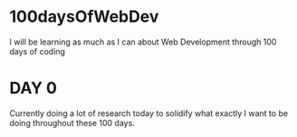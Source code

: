 # 100daysOfWebDev
I will be learning as much as I can about Web Development through 100 days of coding

# DAY 0
Currently doing a lot of research today to solidify what exactly I want to be doing throughout these 100 days.
